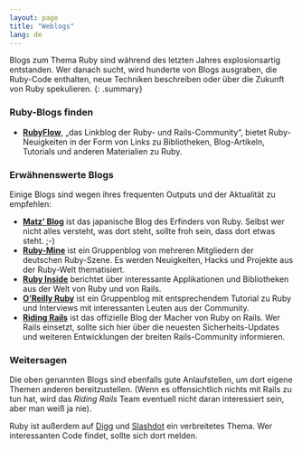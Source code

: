 ```yaml
---
layout: page
title: "Weblogs"
lang: de
---
```


Blogs zum Thema Ruby sind während des letzten Jahres explosionsartig
entstanden. Wer danach sucht, wird hunderte von Blogs ausgraben, die
Ruby-Code enthalten, neue Techniken beschreiben oder über die Zukunft
von Ruby spekulieren.
{: .summary}

### Ruby-Blogs finden

* [**RubyFlow**][rubyflow], „das Linkblog der Ruby- und Rails-Community“,
  bietet Ruby-Neuigkeiten in der Form von Links zu Bibliotheken,
  Blog-Artikeln, Tutorials und anderen Materialien zu Ruby.

### Erwähnenswerte Blogs

Einige Blogs sind wegen ihres frequenten Outputs und der Aktualität zu
empfehlen:

* [**Matz’ Blog**][7] ist das japanische Blog des Erfinders von Ruby.
  Selbst wer nicht alles versteht, was dort steht, sollte froh sein, dass
  dort etwas steht. ;-)
* [**Ruby-Mine**][8] ist ein Gruppenblog von mehreren Mitgliedern der
  deutschen Ruby-Szene. Es werden Neuigkeiten, Hacks und Projekte aus
  der Ruby-Welt thematisiert.
* [**Ruby Inside**][9] berichtet über interessante Applikationen und
  Bibliotheken aus der Welt von Ruby und von Rails.
* [**O’Reilly Ruby**][10] ist ein Gruppenblog mit entsprechendem
  Tutorial zu Ruby und Interviews mit interessanten Leuten aus der
  Community.
* [**Riding Rails**][11] ist das offizielle Blog der Macher von Ruby on
  Rails. Wer Rails einsetzt, sollte sich hier über die neuesten
  Sicherheits-Updates und weiteren Entwicklungen der breiten
  Rails-Community informieren.

### Weitersagen

Die oben genannten Blogs sind ebenfalls
gute Anlaufstellen, um dort eigene Themen anderen bereitzustellen. (Wenn
es offensichtlich nichts mit Rails zu tun hat, wird das *Riding Rails*
Team eventuell nicht daran interessiert sein, aber man weiß ja nie).

Ruby ist außerdem auf [Digg][13] und [Slashdot][14] ein verbreitetes
Thema. Wer interessanten Code findet, sollte sich dort melden.



[rubyflow]: http://www.rubyflow.com/
[7]: http://www.rubyist.net/~matz/
[8]: http://www.ruby-mine.de/
[9]: http://www.rubyinside.com/
[10]: http://oreillynet.com/ruby/
[11]: http://weblog.rubyonrails.org/
[13]: http://digg.com/programming
[14]: http://developers.slashdot.org/
